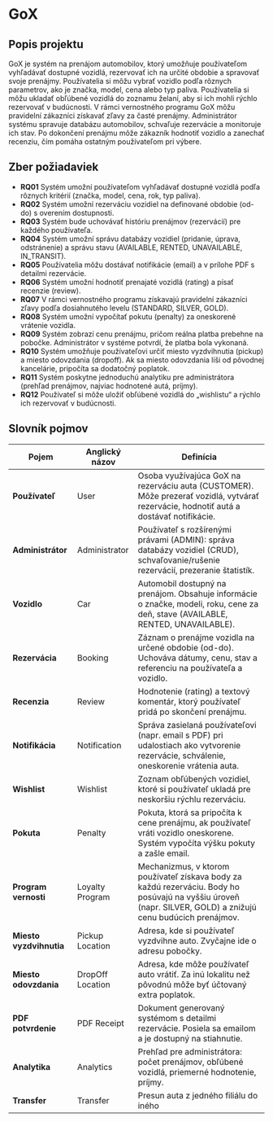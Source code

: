 # GoX 

## Popis projektu  

GoX je systém na prenájom automobilov, ktorý umožňuje používateľom vyhľadávať dostupné vozidlá, rezervovať ich na určité obdobie a spravovať svoje prenájmy. Používatelia si môžu vybrať vozidlo podľa rôznych parametrov, ako je značka, model, cena alebo typ paliva. Používatelia si môžu ukladať obľúbené vozidlá do zoznamu želaní, aby si ich mohli rýchlo rezervovať v budúcnosti. V rámci vernostného programu GoX môžu pravidelní zákazníci získavať zľavy za časté prenájmy. Administrátor systému spravuje databázu automobilov, schvaľuje rezervácie a monitoruje ich stav. Po dokončení prenájmu môže zákazník hodnotiť vozidlo a zanechať recenziu, čím pomáha ostatným používateľom pri výbere. 


## Zber požiadaviek

- **RQ01** Systém umožní používateľom vyhľadávať dostupné vozidlá podľa rôznych kritérií (značka, model, cena, rok, typ paliva).
- **RQ02** Systém umožní rezerváciu vozidiel na definované obdobie (od-do) s overením dostupnosti.
- **RQ03** Systém bude uchovávať históriu prenájmov (rezervácií) pre každého používateľa.
- **RQ04** Systém umožní správu databázy vozidiel (pridanie, úprava, odstránenie) a správu stavu (AVAILABLE, RENTED, UNAVAILABLE, IN_TRANSIT).
- **RQ05** Používatelia môžu dostávať notifikácie (email) a v prílohe PDF s detailmi rezervácie.
- **RQ06** Systém umožní hodnotiť prenajaté vozidlá (rating) a písať recenzie (review).
- **RQ07** V rámci vernostného programu získavajú pravidelní zákazníci zľavy podľa dosiahnutého levelu (STANDARD, SILVER, GOLD).
- **RQ08** Systém umožní vypočítať pokutu (penalty) za oneskorené vrátenie vozidla.
- **RQ09** Systém zobrazí cenu prenájmu, pričom reálna platba prebehne na pobočke. Administrátor v systéme potvrdí, že platba bola vykonaná.
- **RQ10** Systém umožňuje používateľovi určiť miesto vyzdvihnutia (pickup) a miesto odovzdania (dropoff). Ak sa miesto odovzdania líši od pôvodnej kancelárie, pripočíta sa dodatočný poplatok.
- **RQ11** Systém poskytne jednoduchú analytiku pre administrátora (prehľad prenájmov, najviac hodnotené autá, príjmy).
- **RQ12** Používateľ si môže uložiť obľúbené vozidlá do „wishlistu“ a rýchlo ich rezervovať v budúcnosti.


## Slovník pojmov

| **Pojem**                | **Anglický názov** | **Definícia**                                                                                                                         |
|--------------------------|--------------------|---------------------------------------------------------------------------------------------------------------------------------------|
| **Používateľ**    | User               | Osoba využívajúca GoX na rezerváciu auta (CUSTOMER). Môže prezerať vozidlá, vytvárať rezervácie, hodnotiť autá a dostávať notifikácie.            |
| **Administrátor**        | Administrator      | Používateľ s rozšírenými právami (ADMIN): správa databázy vozidiel (CRUD), schvaľovanie/rušenie rezervácií, prezeranie štatistík.              |
| **Vozidlo**        | Car                | Automobil dostupný na prenájom. Obsahuje informácie o značke, modeli, roku, cene za deň, stave (AVAILABLE, RENTED, UNAVAILABLE).       |
| **Rezervácia** | Booking            | Záznam o prenájme vozidla na určené obdobie (od-do). Uchováva dátumy, cenu, stav a referenciu na používateľa a vozidlo.                |
| **Recenzia**    | Review             | Hodnotenie (rating) a textový komentár, ktorý používateľ pridá po skončení prenájmu.                                                  |
| **Notifikácia**          | Notification       | Správa zasielaná používateľovi (napr. email s PDF) pri udalostiach ako vytvorenie rezervácie, schválenie, oneskorenie vrátenia auta.  |
| **Wishlist**             | Wishlist           | Zoznam obľúbených vozidiel, ktoré si používateľ ukladá pre neskoršiu rýchlu rezerváciu.                                               |
| **Pokuta**    | Penalty            | Pokuta, ktorá sa pripočíta k cene prenájmu, ak používateľ vráti vozidlo oneskorene. Systém vypočíta výšku pokuty a zašle email.        |
| **Program vernosti**     | Loyalty Program    | Mechanizmus, v ktorom používateľ získava body za každú rezerváciu. Body ho posúvajú na vyššiu úroveň (napr. SILVER, GOLD) a znižujú cenu budúcich prenájmov. |
| **Miesto vyzdvihnutia** | Pickup Location  | Adresa, kde si používateľ vyzdvihne auto.  Zvyčajne ide o adresu pobočky.                                     |
| **Miesto odovzdania** | DropOff Location | Adresa, kde môže používateľ auto vrátiť. Za inú lokalitu než pôvodnú môže byť účtovaný extra poplatok.                         |
| **PDF potvrdenie**       | PDF Receipt        | Dokument generovaný systémom s detailmi rezervácie. Posiela sa emailom a je dostupný na stiahnutie.           |
| **Analytika**            | Analytics          | Prehľad pre administrátora: počet prenájmov, obľúbené vozidlá, priemerné hodnotenie, príjmy.                   |
| **Transfer**            | Transfer          | Presun auta z jedného filiálu do iného                 |
